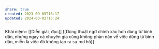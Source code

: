 ```yaml
---
share: true
created: 2023-09-05T16:17
updated: 2024-03-02T15:24
---
```

Khái niệm:: [[Diễn giải, đọc]]
[[Dùng thuật ngữ chính xác hơn dùng từ bình dân, nhưng ngay cả chuyên gia cũng không phàn nàn về việc dùng từ bình dân, miễn là việc đó không tạo ra sự mơ hồ]]
